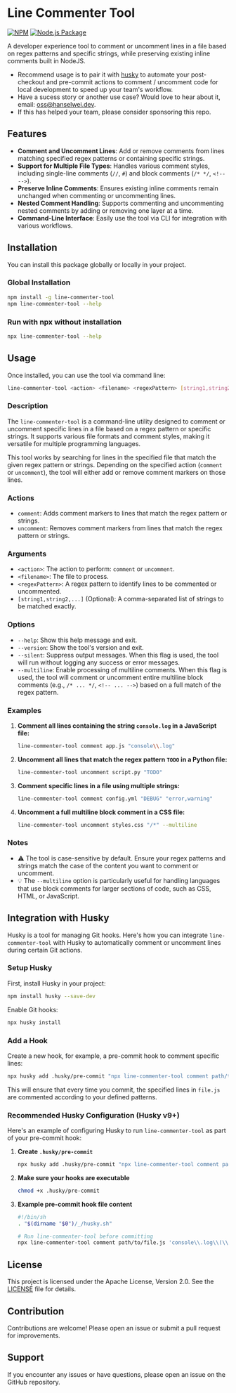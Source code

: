 
# Line Commenter Tool
[![NPM](https://img.shields.io/badge/NPM-%23CB3837.svg?style=for-the-badge&logo=npm&logoColor=white)](https://www.npmjs.com/package/line-commenter-tool) 
 [![Node.js Package](https://github.com/darkmastermindz/line-commenter-tool/actions/workflows/npm-publish.yml/badge.svg)](https://github.com/darkmastermindz/line-commenter-tool/actions/workflows/npm-publish.yml)

A developer experience tool to comment or uncomment lines in a file based on regex patterns and specific strings, while preserving existing inline comments built in NodeJS.

- Recommend usage is to pair it with [husky](https://github.com/typicode/husky) to automate your post-checkout and pre-commit actions to comment / uncomment code for local development to speed up your team's workflow.
- Have a sucess story or another use case? Would love to hear about it, email: [oss@hanselwei.dev](mailto:oss@hanselwei.dev).
- If this has helped your team, please consider sponsoring this repo.

## Features

- **Comment and Uncomment Lines**: Add or remove comments from lines matching specified regex patterns or containing specific strings.
- **Support for Multiple File Types**: Handles various comment styles, including single-line comments (`//`, `#`) and block comments (`/* */`, `<!-- -->`).
- **Preserve Inline Comments**: Ensures existing inline comments remain unchanged when commenting or uncommenting lines.
- **Nested Comment Handling**: Supports commenting and uncommenting nested comments by adding or removing one layer at a time.
- **Command-Line Interface**: Easily use the tool via CLI for integration with various workflows.

## Installation

You can install this package globally or locally in your project.

### Global Installation

```bash
npm install -g line-commenter-tool
npm line-commenter-tool --help
```

### Run with npx without installation

```bash
npx line-commenter-tool --help
```

## Usage

Once installed, you can use the tool via command line:

```bash
line-commenter-tool <action> <filename> <regexPattern> [string1,string2,...]
```

### Description

The `line-commenter-tool` is a command-line utility designed to comment or uncomment specific lines in a file based on a regex pattern or specific strings. It supports various file formats and comment styles, making it versatile for multiple programming languages.

This tool works by searching for lines in the specified file that match the given regex pattern or strings. Depending on the specified action (`comment` or `uncomment`), the tool will either add or remove comment markers on those lines.

### Actions

- `comment`: Adds comment markers to lines that match the regex pattern or strings.
- `uncomment`: Removes comment markers from lines that match the regex pattern or strings.

### Arguments

- `<action>`: The action to perform: `comment` or `uncomment`.
- `<filename>`: The file to process.
- `<regexPattern>`: A regex pattern to identify lines to be commented or uncommented.
- `[string1,string2,...]` (Optional): A comma-separated list of strings to be matched exactly.

### Options

- `--help`: Show this help message and exit.
- `--version`: Show the tool\'s version and exit.
- `--silent`: Suppress output messages. When this flag is used, the tool will run without logging any success or error messages.
- `--multiline`: Enable processing of multiline comments. When this flag is used, the tool will comment or uncomment entire multiline block comments (e.g., `/* ... */`, `<!-- ... -->`) based on a full match of the regex pattern.

### Examples

1. **Comment all lines containing the string `console.log` in a JavaScript file:**
   ```bash
   line-commenter-tool comment app.js "console\\.log"
   ```

2. **Uncomment all lines that match the regex pattern `TODO` in a Python file:**
   ```bash
   line-commenter-tool uncomment script.py "TODO"
   ```

3. **Comment specific lines in a file using multiple strings:**
   ```bash
   line-commenter-tool comment config.yml "DEBUG" "error,warning"
   ```

4. **Uncomment a full multiline block comment in a CSS file:**
   ```bash
   line-commenter-tool uncomment styles.css "/*" --multiline
   ```

### Notes

- ⚠️ The tool is case-sensitive by default. Ensure your regex patterns and strings match the case of the content you want to comment or uncomment.
- 💡 The `--multiline` option is particularly useful for handling languages that use block comments for larger sections of code, such as CSS, HTML, or JavaScript.

## Integration with Husky

Husky is a tool for managing Git hooks. Here\'s how you can integrate `line-commenter-tool` with Husky to automatically comment or uncomment lines during certain Git actions.

### Setup Husky

First, install Husky in your project:

```bash
npm install husky --save-dev
```

Enable Git hooks:

```bash
npx husky install
```

### Add a Hook

Create a new hook, for example, a pre-commit hook to comment specific lines:

```bash
npx husky add .husky/pre-commit "npx line-commenter-tool comment path/to/file.js 'console\\.log\\(\\)' 'TODO'"
```

This will ensure that every time you commit, the specified lines in `file.js` are commented according to your defined patterns.

### Recommended Husky Configuration (Husky v9+)

Here\'s an example of configuring Husky to run `line-commenter-tool` as part of your pre-commit hook:

1. **Create `.husky/pre-commit`**

   ```bash
   npx husky add .husky/pre-commit "npx line-commenter-tool comment path/to/file.js 'console\\.log\\(\\)' 'TODO'"
   ```

2. **Make sure your hooks are executable**

   ```bash
   chmod +x .husky/pre-commit
   ```

3. **Example pre-commit hook file content**

   ```bash
   #!/bin/sh
   . "$(dirname "$0")/_/husky.sh"

   # Run line-commenter-tool before committing
   npx line-commenter-tool comment path/to/file.js 'console\\.log\\(\\)' 'TODO'
   ```

## License

This project is licensed under the Apache License, Version 2.0. See the [LICENSE](LICENSE) file for details.

## Contribution

Contributions are welcome! Please open an issue or submit a pull request for improvements.

## Support

If you encounter any issues or have questions, please open an issue on the GitHub repository.
